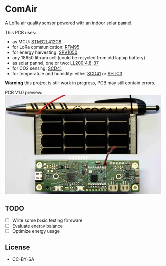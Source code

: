 # ComAir

A LoRa air quality sensor powered with an indoor solar pannel.

This PCB uses:
- as MCU: [STM32L412C8](https://www.st.com/en/microcontrollers-microprocessors/stm32l412c8.html)
- for LoRa communication: [RFM95](https://www.hoperf.com/modules/lora/RFM95.html)
- for energy harvesting: [SPV1050](https://www.st.com/en/power-management/spv1050.html)
- any 18650 lithium cell (could be recycled from old laptop battery)
- as solar pannel, one or two: [LL200-4.8-37](https://www.powerfilmsolar.com/products/electronic-component-solar-panels/indoor-light-series/ll200-48-37) 
- for CO2 sensing: [SCD41](https://www.sensirion.com/en/environmental-sensors/carbon-dioxide-sensors/carbon-dioxide-sensor-scd4x/)
- for temperature and humidity: either [SCD41](https://www.sensirion.com/en/environmental-sensors/carbon-dioxide-sensors/carbon-dioxide-sensor-scd4x/) or [SHTC3](https://www.sensirion.com/en/environmental-sensors/humidity-sensors/digital-humidity-sensor-shtc3-our-new-standard-for-consumer-electronics/)

**Warning** this project is still work in progress, PCB may still contain errors.

PCB V1.0 preview:
![PCB with solar pannel](pictures/pcb-with-pannel.JPG)

## TODO

- [ ] Write some basic testing firmware
- [ ] Evaluate energy balance 
- [ ] Optimize energy usage

## License 
- CC-BY-SA